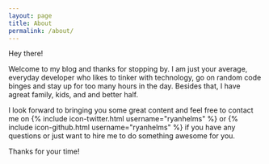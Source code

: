 ```yaml
---
layout: page
title: About 
permalink: /about/
---
```


Hey there!

Welcome to my blog and thanks for stopping by. I am just your average, everyday developer who likes to tinker with technology, go on random code binges and stay up for too many hours in the day. Besides that, I have agreat family, kids, and and better half. 

I look forward to bringing you some great content and feel free to contact me on {% include icon-twitter.html username="ryanhelms" %} or {% include icon-github.html username="ryanhelms" %} if you have any questions or just want to hire me to do something awesome for you.

Thanks for your time!
